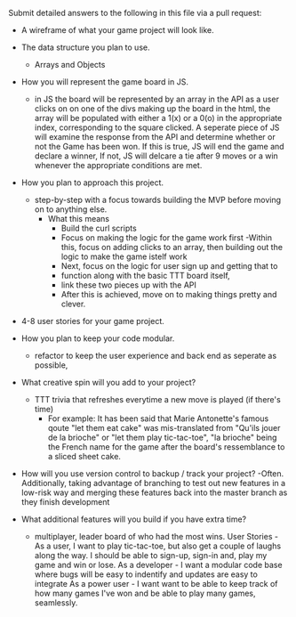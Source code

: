 Submit detailed answers to the following in this file via a pull request:

- A wireframe of what your game project will look like.
- The data structure you plan to use.
     - Arrays and Objects
- How you will represent the game board in JS.
     - in JS the board will be represented by an array in the API as a user clicks on
       on one of the divs making up the board in the html, the array will be
       populated with either a 1(x) or a 0(o) in the appropriate index,
       corresponding to the square clicked. A seperate piece of JS will
       examine the response from the API and determine whether or not the Game
       has been won. If this is true, JS will end the game and declare a winner,
      If not, JS will delcare a tie after 9 moves or a win whenever the
      appropriate conditions are met.
- How you plan to approach this project.
     - step-by-step with a focus towards building the MVP before moving on to
        anything else.
        - What this means
          - Build the curl scripts
          - Focus on making the logic for the game work first
            -Within this, focus on adding clicks to an array, then building
            out the logic to make the game istelf work
          - Next, focus on the logic for user sign up and getting that to
          - function along with the basic TTT board itself,
          - link these two pieces up with the API
          - After this is achieved, move on to making things pretty and clever.
- 4-8 user stories for your game project.
- How you plan to keep your code modular.
   - refactor to keep the user experience and back end as seperate as possible,
- What creative spin will you add to your project?
   - TTT trivia that refreshes everytime a new move is played (if there's time)
      - For example:
           It has been said that Marie Antonette's famous qoute "let them eat cake"
           was mis-translated from "Qu'ils jouer de la brioche" or "let them
           play tic-tac-toe", "la brioche" being the French name for the game
           after the board's ressemblance to a sliced sheet cake.

- How will you use version control to backup / track your project?
   -Often. Additionally, taking advantage of branching to test out new features
   in a low-risk way and merging these features back into the master branch as
   they finish development
- What additional features will you build if you have extra time?
  - multiplayer, leader board of who had the most wins.
User Stories -
    As a user, I want to play tic-tac-toe, but also get a couple of laughs along
    the way. I should be able to sign-up, sign-in and, play my game and win or
    lose.
    As a developer - I want a modular code base where bugs will be easy to
    indentify and updates are easy to integrate
    As a power user -  I want want to be able to keep track of how many games
    I've won and be able to play many games, seamlessly.
